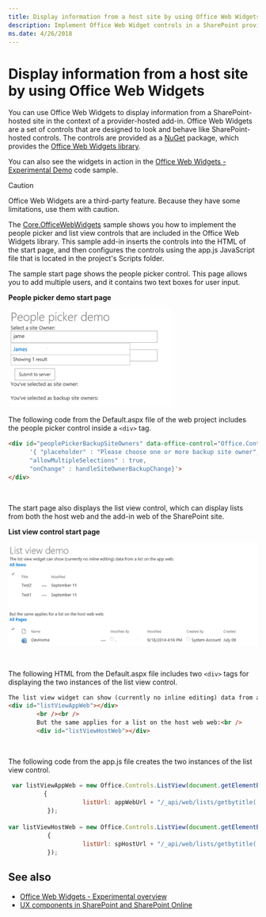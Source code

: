 ```yaml
---
title: Display information from a host site by using Office Web Widgets
description: Implement Office Web Widget controls in a SharePoint provider-hosted add-in to display information from a host site.
ms.date: 4/26/2018
---
```

# Display information from a host site by using Office Web Widgets

You can use Office Web Widgets to display information from a SharePoint-hosted site in the context of a provider-hosted add-in. Office Web Widgets are a set of controls that are designed to look and behave like SharePoint-hosted controls. The controls are provided as a [NuGet](https://www.nuget.org/) package, which provides the [Office Web Widgets library](https://www.nuget.org/packages/Microsoft.Office.WebWidgets.Experimental/).

You can also see the widgets in action in the [Office Web Widgets - Experimental Demo](https://code.msdn.microsoft.com/office/SharePoint-2013-Office-Web-6d44aa9e) code sample.

> [!CAUTION] 
> Office Web Widgets are a third-party feature. Because they have some limitations, use them with caution.

The [Core.OfficeWebWidgets](https://github.com/SharePoint/PnP/tree/dev/Components/Core.OfficeWebWidgets) sample shows you how to implement the people picker and list view controls that are included in the Office Web Widgets library. This sample add-in inserts the controls into the HTML of the start page, and then configures the controls using the app.js JavaScript file that is located in the project's Scripts folder.

The sample start page shows the people picker control. This page allows you to add multiple users, and it contains two text boxes for user input.

**People picker demo start page**

![People picker demo launch page](media/display-information-from-a-host-site-by-using-office-web-widgets/2d6c1585-9615-45c4-b931-a2e0e7d57b3d.png)

The following code from the Default.aspx file of the web project includes the people picker control inside a `<div>` tag.

```HTML
<div id="peoplePickerBackupSiteOwners" data-office-control="Office.Controls.PeoplePicker" data-office-options=
      '{ "placeholder" : "Please choose one or more backup site owner", 
      "allowMultipleSelections" : true,
      "onChange" : handleSiteOwnerBackupChange}'>
</div>
```

<br/>

The start page also displays the list view control, which can display lists from both the host web and the add-in web of the SharePoint site.

**List view control start page**

![List view control launch page](media/display-information-from-a-host-site-by-using-office-web-widgets/c8bc86d4-6cae-4dc0-94a4-97a0e5a49c7d.png)

<br/>

The following HTML from the Default.aspx file includes two `<div>` tags for displaying the two instances of the list view control.

```html
The list view widget can show (currently no inline editing) data from a list on the add-in web:<br />
<div id="listViewAppWeb"></div>
        <br /><br />
        But the same applies for a list on the host web web:<br />
        <div id="listViewHostWeb"></div>
```

<br/>

The following code from the app.js file creates the two instances of the list view control.

```js
 var listViewAppWeb = new Office.Controls.ListView(document.getElementById("listViewAppWeb"),
          {
                     listUrl: appWebUrl + "/_api/web/lists/getbytitle('Announcements')"
           });

var listViewHostWeb = new Office.Controls.ListView(document.getElementById("listViewHostWeb"),
           {
                     listUrl: spHostUrl + "/_api/web/lists/getbytitle('Site Pages')"
           });
```

## See also

- [Office Web Widgets - Experimental overview](../sp-add-ins/office-web-widgetsexperimental-overview.md)
- [UX components in SharePoint and SharePoint Online](ux-components-in-sharepoint-2013-and-sharepoint-online.md)
